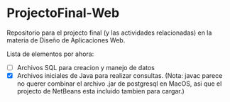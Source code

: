 # ProjectoFinal-Web

Repositorio para el projecto final (y las actividades relacionadas) en la materia
de Diseño de Aplicaciones Web.

Lista de elementos por ahora:
- [ ] Archivos SQL para creacion y manejo de datos
- [X] Archivos iniciales de Java para realizar consultas.
(Nota: javac parece no querer combinar el archivo .jar de postgresql en MacOS, asi que el projecto
de NetBeans esta incluido tambien para cargar.)